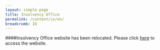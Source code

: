 ```yaml
---
layout: simple-page
title: Insolvency Office
permalink: /content/io/en/
breadcrumb: IO
---
```


####Insolvency Office website has been relocated. Please click [here](https://www.mlaw.gov.sg/content/io/en.html) to access the website. 
